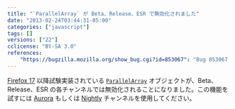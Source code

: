 ```yaml
---
title: "`ParallelArray` が Beta、Release、ESR で無効化されました"
date: "2013-02-24T03:44:31-05:00"
categories: ["javascript"]
tags: []
versions: ["22"]
cclicense: "BY-SA 3.0"
references:
    "https://bugzilla.mozilla.org/show_bug.cgi?id=853067": "Bug 853067 – Disable parallelarray in beta/release/esr for now"
---
```

[Firefox 17](https://developer.mozilla.org/ja/docs/Firefox_17_for_developers) 以降試験実装されている [`ParallelArray`](https://developer.mozilla.org/ja/docs/Web/JavaScript/Reference/Global_Objects/ParallelArray) オブジェクトが、Beta、Release、ESR の各チャンネルでは無効化されることになりました。この機能を試すには [Aurora](http://www.mozilla.org/en-US/firefox/aurora/) もしくは [Nightly](http://nightly.mozilla.org/) チャンネルを使用してください。
